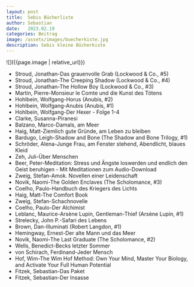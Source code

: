 ```yaml
---
layout: post
title:  Sebis Bücherliste
author: Sebastian
date:   2023.02.19
categories: Beitrag
image: /assets/images/buecherkiste.jpg
description: Sebis kleine Bücherkiste
---
```


![]({{page.image | relative_url}})

* Stroud, Jonathan-Das grauenvolle Grab
          (Lockwood & Co., #5)
* Stroud, Jonathan-The Creeping Shadow
          (Lockwood & Co., #4)
* Stroud, Jonathan-The Hollow Boy
          (Lockwood & Co., #3)
* Martin, Pierre-Monsieur le Comte und die Kunst des Tötens
* Hohlbein, Wolfgang-Horus
          (Anubis, #2)
* Hohlbein, Wolfgang-Anubis
          (Anubis, #1)
* Hohlbein, Wolfgang-Der Hexer - Folge 1-4
* Clarke, Susanna-Piranesi
* Balzano, Marco-Damals, am Meer
* Haig, Matt-Ziemlich gute Gründe, am Leben zu bleiben
* Bardugo, Leigh-Shadow and Bone
          (The Shadow and Bone Trilogy, #1)
* Schröder, Alena-Junge Frau, am Fenster stehend, Abendlicht, blaues Kleid
* Zeh, Juli-Über Menschen
* Beer, Peter-Meditation: Stress und Ängste loswerden und endlich den Geist beruhigen - Mit Meditationen zum Audio-Download
* Zweig, Stefan-Amok. Novellen einer Leidenschaft
* Novik, Naomi-The Golden Enclaves
          (The Scholomance, #3)
* Coelho, Paulo-Handbuch des Kriegers des Lichts
* Haig, Matt-The Comfort Book
* Zweig, Stefan-Schachnovelle
* Coelho, Paulo-Der Alchimist
* Leblanc, Maurice-Arsène Lupin, Gentleman-Thief
          (Arsène Lupin, #1)
* Strelecky, John P.-Safari des Lebens
* Brown, Dan-Illuminati
          (Robert Langdon, #1)
* Hemingway, Ernest-Der alte Mann und das Meer
* Novik, Naomi-The Last Graduate
          (The Scholomance, #2)
* Wells, Benedict-Becks letzter Sommer
* von Schirach, Ferdinand-Jeder Mensch
* Hof, Wim-The Wim Hof Method: Own Your Mind, Master Your Biology, and Activate Your Full Human Potential 
* Fitzek, Sebastian-Das Paket
* Fitzek, Sebastian-Der Insasse
